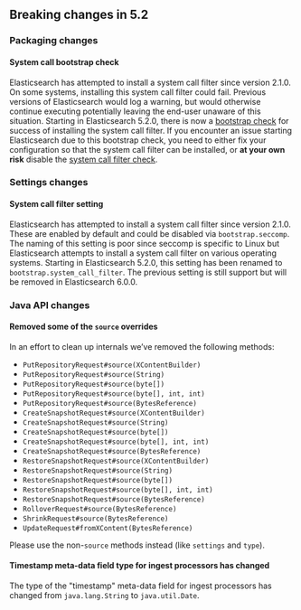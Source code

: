 ## Breaking changes in 5.2

### Packaging changes

#### System call bootstrap check

Elasticsearch has attempted to install a system call filter since version 2.1.0. On some systems, installing this system call filter could fail. Previous versions of Elasticsearch would log a warning, but would otherwise continue executing potentially leaving the end-user unaware of this situation. Starting in Elasticsearch 5.2.0, there is now a [bootstrap check](bootstrap-checks.html "Bootstrap Checks") for success of installing the system call filter. If you encounter an issue starting Elasticsearch due to this bootstrap check, you need to either fix your configuration so that the system call filter can be installed, or **at your own risk** disable the [system call filter check](system-call-filter-check.html "System call filter check").

### Settings changes

#### System call filter setting

Elasticsearch has attempted to install a system call filter since version 2.1.0. These are enabled by default and could be disabled via `bootstrap.seccomp`. The naming of this setting is poor since seccomp is specific to Linux but Elasticsearch attempts to install a system call filter on various operating systems. Starting in Elasticsearch 5.2.0, this setting has been renamed to `bootstrap.system_call_filter`. The previous setting is still support but will be removed in Elasticsearch 6.0.0.

### Java API changes

#### Removed some of the `source` overrides

In an effort to clean up internals we’ve removed the following methods:

  * `PutRepositoryRequest#source(XContentBuilder)`
  * `PutRepositoryRequest#source(String)`
  * `PutRepositoryRequest#source(byte[])`
  * `PutRepositoryRequest#source(byte[], int, int)`
  * `PutRepositoryRequest#source(BytesReference)`
  * `CreateSnapshotRequest#source(XContentBuilder)`
  * `CreateSnapshotRequest#source(String)`
  * `CreateSnapshotRequest#source(byte[])`
  * `CreateSnapshotRequest#source(byte[], int, int)`
  * `CreateSnapshotRequest#source(BytesReference)`
  * `RestoreSnapshotRequest#source(XContentBuilder)`
  * `RestoreSnapshotRequest#source(String)`
  * `RestoreSnapshotRequest#source(byte[])`
  * `RestoreSnapshotRequest#source(byte[], int, int)`
  * `RestoreSnapshotRequest#source(BytesReference)`
  * `RolloverRequest#source(BytesReference)`
  * `ShrinkRequest#source(BytesReference)`
  * `UpdateRequest#fromXContent(BytesReference)`



Please use the non-`source` methods instead (like `settings` and `type`).

#### Timestamp meta-data field type for ingest processors has changed

The type of the "timestamp" meta-data field for ingest processors has changed from `java.lang.String` to `java.util.Date`.
